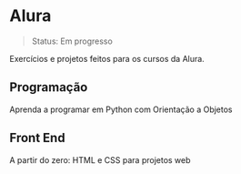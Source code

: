 <h1>Alura</h1>

> Status: Em progresso

Exercícios e projetos feitos para os cursos da Alura.

<h2>Programação</h2>
Aprenda a programar em Python com Orientação a Objetos

<h2>Front End</h2>
A partir do zero: HTML e CSS para projetos web
